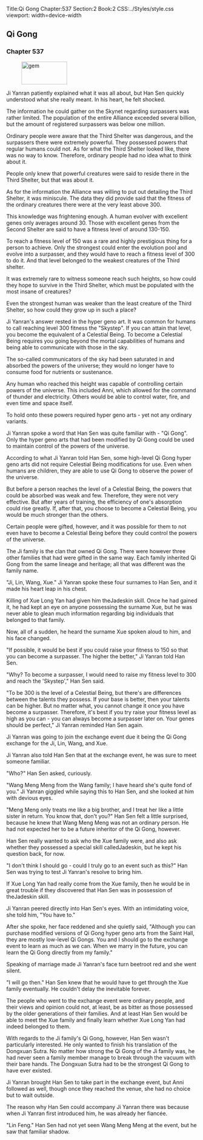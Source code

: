 Title:Qi Gong 
Chapter:537 
Section:2 
Book:2 
CSS:../Styles/style.css 
viewport: width=device-width
  
## Qi Gong
### Chapter 537
  
<figure>
	<img src="../Images/gem.gif" alt="gem" id="gem" width="120" height="60" />
</figure>
  

  
Ji Yanran patiently explained what it was all about, but Han Sen quickly understood what she really meant. In his heart, he felt shocked.

The information he could gather on the Skynet regarding surpassers was rather limited. The population of the entire Alliance exceeded several billion, but the amount of registered surpassers was below one million.

Ordinary people were aware that the Third Shelter was dangerous, and the surpassers there were extremely powerful. They possessed powers that regular humans could not. As for what the Third Shelter looked like, there was no way to know. Therefore, ordinary people had no idea what to think about it.

People only knew that powerful creatures were said to reside there in the Third Shelter, but that was about it.

As for the information the Alliance was willing to put out detailing the Third Shelter, it was miniscule. The data they did provide said that the fitness of the ordinary creatures there were at the very least above 300.

This knowledge was frightening enough. A human evolver with excellent genes only averages around 30. Those with excellent genes from the Second Shelter are said to have a fitness level of around 130-150.

To reach a fitness level of 150 was a rare and highly prestigious thing for a person to achieve. Only the strongest could enter the evolution pool and evolve into a surpasser, and they would have to reach a fitness level of 300 to do it. And that level belonged to the weakest creatures of the Third shelter.

It was extremely rare to witness someone reach such heights, so how could they hope to survive in the Third Shelter, which must be populated with the most insane of creatures?

Even the strongest human was weaker than the least creature of the Third Shelter, so how could they grow up in such a place?

Ji Yanran's answer rested in the hyper geno art. It was common for humans to call reaching level 300 fitness the "Skystep". If you can attain that level, you become the equivalent of a Celestial Being. To become a Celestial Being requires you going beyond the mortal capabilities of humans and being able to communicate with those in the sky.

The so-called communicators of the sky had been saturated in and absorbed the powers of the universe; they would no longer have to consume food for nutrients or sustenance.

Any human who reached this height was capable of controlling certain powers of the universe. This included Anni, which allowed for the command of thunder and electricity. Others would be able to control water, fire, and even time and space itself.

To hold onto these powers required hyper geno arts - yet not any ordinary variants.

Ji Yanran spoke a word that Han Sen was quite familiar with - "Qi Gong". Only the hyper geno arts that had been modified by Qi Gong could be used to maintain control of the powers of the universe.

According to what Ji Yanran told Han Sen, some high-level Qi Gong hyper geno arts did not require Celestial Being modifications for use. Even when humans are children, they are able to use Qi Gong to observe the power of the universe.

But before a person reaches the level of a Celestial Being, the powers that could be absorbed was weak and few. Therefore, they were not very effective. But after years of training, the efficiency of one's absorption could rise greatly. If, after that, you choose to become a Celestial Being, you would be much stronger than the others.

Certain people were gifted, however, and it was possible for them to not even have to become a Celestial Being before they could control the powers of the universe.

The Ji family is the clan that owned Qi Gong. There were however three other families that had were gifted in the same way. Each family inherited Qi Gong from the same lineage and heritage; all that was different was the family name.

"Ji, Lin, Wang, Xue." Ji Yanran spoke these four surnames to Han Sen, and it made his heart leap in his chest.

Killing of Xue Long Yan had given him theJadeskin skill. Once he had gained it, he had kept an eye on anyone possessing the surname Xue, but he was never able to glean much information regarding big individuals that belonged to that family.

Now, all of a sudden, he heard the surname Xue spoken aloud to him, and his face changed.

"If possible, it would be best if you could raise your fitness to 150 so that you can become a surpasser. The higher the better," Ji Yanran told Han Sen.

"Why? To become a surpasser, I would need to raise my fitness level to 300 and reach the 'Skystep'," Han Sen said.

"To be 300 is the level of a Celestial Being, but there's are differences between the talents they possess. If your base is better, then your talents can be higher. But no matter what, you cannot change it once you have become a surpasser. Therefore, it's best if you try raise your fitness level as high as you can - you can always become a surpasser later on. Your genes should be perfect," Ji Yanran reminded Han Sen again.

Ji Yanran was going to join the exchange event due it being the Qi Gong exchange for the Ji, Lin, Wang, and Xue.

Ji Yanran also told Han Sen that at the exchange event, he was sure to meet someone familiar.

"Who?" Han Sen asked, curiously.

"Wang Meng Meng from the Wang family; I have heard she's quite fond of you." Ji Yanran giggled while saying this to Han Sen, and she looked at him with devious eyes.

"Meng Meng only treats me like a big brother, and I treat her like a little sister in return. You know that, don't you?" Han Sen felt a little surprised, because he knew that Wang Meng Meng was not an ordinary person. He had not expected her to be a future inheritor of the Qi Gong, however.

Han Sen really wanted to ask who the Xue family were, and also ask whether they possessed a special skill calledJadeskin, but he kept his question back, for now.

"I don't think I should go - could I truly go to an event such as this?" Han Sen was trying to test Ji Yanran's resolve to bring him.

If Xue Long Yan had really come from the Xue family, then he would be in great trouble if they discovered that Han Sen was in possession of theJadeskin skill.

Ji Yanran peered directly into Han Sen's eyes. With an intimidating voice, she told him, "You have to."

After she spoke, her face reddened and she quietly said, "Although you can purchase modified versions of Qi Gong hyper geno arts from the Saint Hall, they are mostly low-level Qi Gongs. You and I should go to the exchange event to learn as much as we can. When we marry in the future, you can learn the Qi Gong directly from my family."

Speaking of marriage made Ji Yanran's face turn beetroot red and she went silent.

"I will go then." Han Sen knew that he would have to get through the Xue family eventually. He couldn't delay the inevitable forever.

The people who went to the exchange event were ordinary people, and their views and opinion could not, at least, be as bitter as those possessed by the older generations of their families. And at least Han Sen would be able to meet the Xue family and finally learn whether Xue Long Yan had indeed belonged to them.

With regards to the Ji family's Qi Gong, however, Han Sen wasn't particularly interested. He only wanted to finish his translation of the Dongxuan Sutra. No matter how strong the Qi Gong of the Ji family was, he had never seen a family member manage to break through the vacuum with their bare hands. The Dongxuan Sutra had to be the strongest Qi Gong to have ever existed.

Ji Yanran brought Han Sen to take part in the exchange event, but Anni followed as well, though once they reached the venue, she had no choice but to wait outside.

The reason why Han Sen could accompany Ji Yanran there was because when Ji Yanran first introduced him, he was already her fiancée.

"Lin Feng." Han Sen had not yet seen Wang Meng Meng at the event, but he saw that familiar shadow.
